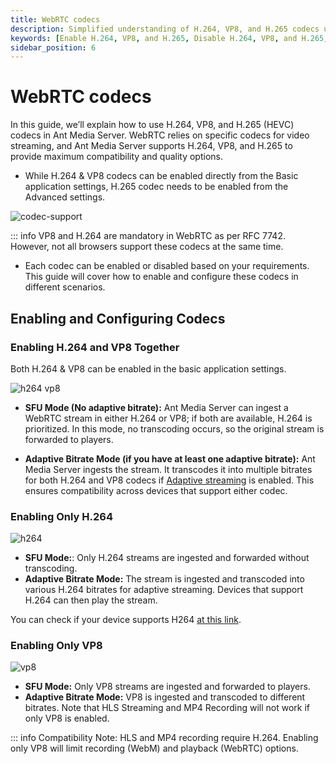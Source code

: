 ```yaml
---
title: WebRTC codecs 
description: Simplified understanding of H.264, VP8, and H.265 codecs used with Ant Media Server. This guide also explains how to enable or disable H.264, VP8, and H.265.
keywords: [Enable H.264, VP8, and H.265, Disable H.264, VP8, and H.265, WebRTC codecs, Ant Media Server Documentation, Ant Media Server Tutorials]
sidebar_position: 6
---
```


# WebRTC codecs

In this guide, we’ll explain how to use H.264, VP8, and H.265 (HEVC) codecs in Ant Media Server. WebRTC relies on specific codecs for video streaming, and Ant Media Server supports H.264, VP8, and H.265 to provide maximum compatibility and quality options.

- While H.264 & VP8 codecs can be enabled directly from the Basic application settings, H.265 codec needs to be enabled from the Advanced settings.

![codec-support](https://github.com/user-attachments/assets/951a04d9-eaf2-4377-8793-95cced896736)

::: info
VP8 and H.264 are mandatory in WebRTC as per RFC 7742. However, not all browsers support these codecs at the same time.

- Each codec can be enabled or disabled based on your requirements. This guide will cover how to enable and configure these codecs in different scenarios.

## Enabling and Configuring Codecs

### Enabling H.264 and VP8 Together

Both H.264 & VP8 can be enabled in the basic application settings.

![h264 vp8](https://github.com/user-attachments/assets/f87412d0-f65c-4ec7-ac8e-bed77eb135b0)


- **SFU Mode (No adaptive bitrate):** Ant Media Server can ingest a WebRTC stream in either H.264 or VP8; if both are available, H.264 is prioritized. In this mode, no transcoding occurs, so the original stream is forwarded to players.

- **Adaptive Bitrate Mode (if you have at least one adaptive bitrate):** Ant Media Server ingests the stream. It transcodes it into multiple bitrates for both H.264 and VP8 codecs if [Adaptive streaming](https://antmedia.io/docs/guides/adaptive-bitrate/adaptive-bitrate-streaming/) is enabled. This ensures compatibility across devices that support either codec.

### Enabling Only H.264

![h264](https://github.com/user-attachments/assets/cfe26a24-6b8e-4a5f-94d9-68bfc260fc47)

- **SFU Mode:**: Only H.264 streams are ingested and forwarded without transcoding.
- **Adaptive Bitrate Mode:** The stream is ingested and transcoded into various H.264 bitrates for adaptive streaming. Devices that support H.264 can then play the stream.

You can check if your device supports H264 [at this link](https://mozilla.github.io/webrtc-landing/pc_test_no_h264.html).

### Enabling Only VP8

![vp8](https://github.com/user-attachments/assets/c8900114-0f74-4cba-9dd9-c5b0da5b757a)

- **SFU Mode:** Only VP8 streams are ingested and forwarded to players.
- **Adaptive Bitrate Mode:** VP8 is ingested and transcoded to different bitrates. Note that HLS Streaming and MP4 Recording will not work if only VP8 is enabled.

::: info
Compatibility Note: HLS and MP4 recording require H.264. Enabling only VP8 will limit recording (WebM) and playback (WebRTC) options.
